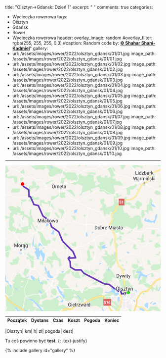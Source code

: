 title: "Olsztyn->Gdansk: Dzień 1"
excerpt: " "
comments: true
categories:
  - Wycieczka rowerowa
tags:
  - Olsztyn
  - Gdańsk
  - Rower  
  - Wycieczka rowerowa
header:
  overlay_image: random
  #overlay_filter: rgba(255, 255, 255, 0.3)
  #caption: Random code by: [**© Shahar Shani-Kadmiel**](https://shaharkadmiel.github.io)"
gallery:
  - url: /assets/images/rower/2022/olsztyn_gdansk/01/01.jpg
    image_path: /assets/images/rower/2022/olsztyn_gdansk/01/01.jpg
  - url: /assets/images/rower/2022/olsztyn_gdansk/01/02.jpg
    image_path: /assets/images/rower/2022/olsztyn_gdansk/01/02.jpg
  - url: /assets/images/rower/2022/olsztyn_gdansk/01/03.jpg
    image_path: /assets/images/rower/2022/olsztyn_gdansk/01/03.jpg
  - url: /assets/images/rower/2022/olsztyn_gdansk/01/04.jpg
    image_path: /assets/images/rower/2022/olsztyn_gdansk/01/04.jpg
  - url: /assets/images/rower/2022/olsztyn_gdansk/01/05.jpg
    image_path: /assets/images/rower/2022/olsztyn_gdansk/01/05.jpg
  - url: /assets/images/rower/2022/olsztyn_gdansk/01/06.jpg
    image_path: /assets/images/rower/2022/olsztyn_gdansk/01/06.jpg
  - url: /assets/images/rower/2022/olsztyn_gdansk/01/07.jpg
    image_path: /assets/images/rower/2022/olsztyn_gdansk/01/07.jpg
  - url: /assets/images/rower/2022/olsztyn_gdansk/01/08.jpg
    image_path: /assets/images/rower/2022/olsztyn_gdansk/01/08.jpg
  - url: /assets/images/rower/2022/olsztyn_gdansk/01/09.jpg
    image_path: /assets/images/rower/2022/olsztyn_gdansk/01/09.jpg
  - url: /assets/images/rower/2022/olsztyn_gdansk/01/10.jpg
    image_path: /assets/images/rower/2022/olsztyn_gdansk/01/10.jpg
---
![mapka](/assets/images/rower/2022/olsztyn_gdansk/01/mapka.png)

|Początek|Dystans|Czas|Koszt|Pogoda|Koniec|
|:---:|:---:|:---:|:---:|:---:|:---:|
<!--emoti weather -- ☀️🌤️🌥️🌦️🌧️🌩️-->
|Olsztyn| km| h| zł| pogoda| dest|

Tu coś powinno być **test**.
{: .text-justify}

{% include gallery id="gallery" %}
<!--
{% include video id="770VWcs8g9E" provider="youtube" %--}
-->
